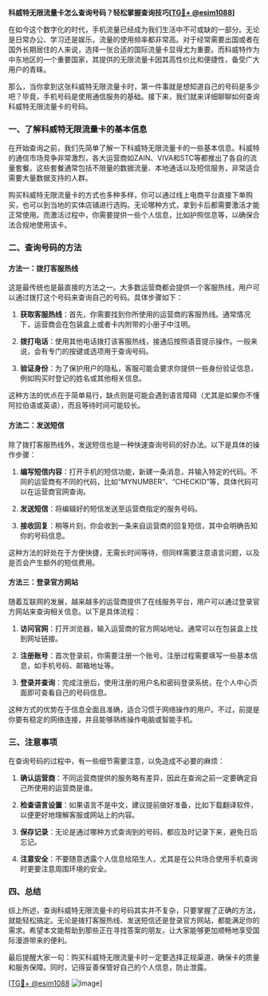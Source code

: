 **科威特无限流量卡怎么查询号码？轻松掌握查询技巧[[TG💪+ @esim1088](https://t.me/s/esim1088)]**

在如今这个数字化的时代，手机流量已经成为我们生活中不可或缺的一部分。无论是日常办公、学习还是娱乐，流量的使用频率都非常高。对于经常需要出国或者在国外长期居住的人来说，选择一张合适的国际流量卡显得尤为重要。而科威特作为中东地区的一个重要国家，其提供的无限流量卡因其高性价比和便捷性，备受广大用户的青睐。

那么，当你拿到这张科威特无限流量卡时，第一件事就是想知道自己的号码是多少吧？毕竟，手机号码是使用通信服务的基础。接下来，我们就来详细聊聊如何查询科威特无限流量卡的号码。

### 一、了解科威特无限流量卡的基本信息

在开始查询之前，我们先简单了解一下科威特无限流量卡的一些基本信息。科威特的通信市场竞争非常激烈，各大运营商如ZAIN、VIVA和STC等都推出了各自的流量套餐。这些套餐通常包括不限量的数据流量、本地通话以及短信服务，非常适合需要大量数据支持的人群。

购买科威特无限流量卡的方式也多种多样，你可以通过线上电商平台直接下单购买，也可以到当地的实体店铺进行选购。无论哪种方式，拿到卡后都需要激活才能正常使用。而激活过程中，你需要提供一些个人信息，比如护照信息等，以确保合法合规地使用该卡。

### 二、查询号码的方法

#### 方法一：拨打客服热线

这是最传统也是最直接的方法之一。大多数运营商都会提供一个客服热线，用户可以通过拨打这个号码来查询自己的号码。具体步骤如下：

1. **获取客服热线**：首先，你需要找到你所使用的运营商的客服热线。通常情况下，运营商会在包装盒上或者卡内附带的小册子中注明。
   
2. **拨打电话**：使用其他电话拨打该客服热线，接通后按照语音提示操作。一般来说，会有专门的按键或选项用于查询号码。

3. **验证身份**：为了保护用户的隐私，客服可能会要求你提供一些身份验证信息，例如购买时登记的姓名或其他相关信息。

这种方法的优点在于简单易行，缺点则是可能会遇到语言障碍（尤其是如果你不懂阿拉伯语或英语），而且等待时间可能较长。

#### 方法二：发送短信

除了拨打客服热线外，发送短信也是一种快速查询号码的好办法。以下是具体的操作步骤：

1. **编写短信内容**：打开手机的短信功能，新建一条消息，并输入特定的代码。不同的运营商有不同的代码，比如“MYNUMBER”、“CHECKID”等，具体代码可以在运营商官网查询。

2. **发送短信**：将编辑好的短信发送至运营商指定的服务号码。

3. **接收回复**：稍等片刻，你会收到一条来自运营商的回复短信，其中会明确告知你的号码信息。

这种方法的好处在于方便快捷，无需长时间等待，但同样需要注意语言问题，以及是否会产生额外的短信费用。

#### 方法三：登录官方网站

随着互联网的发展，越来越多的运营商提供了在线服务平台，用户可以通过登录官方网站来查询相关信息。以下是具体流程：

1. **访问官网**：打开浏览器，输入运营商的官方网站地址。通常可以在包装盒上找到网址链接。

2. **注册账号**：首次登录前，你需要注册一个账号。注册过程需要填写一些基本信息，如手机号码、邮箱地址等。

3. **登录并查询**：完成注册后，使用注册的用户名和密码登录系统，在个人中心页面即可查看自己的号码信息。

这种方式的优势在于信息全面且准确，适合习惯于网络操作的用户。不过，前提是你要有稳定的网络连接，并且能够熟练操作电脑或智能手机。

### 三、注意事项

在查询号码的过程中，有一些细节需要注意，以免造成不必要的麻烦：

1. **确认运营商**：不同运营商提供的服务略有差异，因此在查询之前一定要确定自己所使用的运营商是谁。

2. **检查语言设置**：如果语言不是中文，建议提前做好准备，比如下载翻译软件，以便更好地理解客服或网站上的内容。

3. **保存记录**：无论是通过哪种方式查询到的号码，都应及时记录下来，避免日后忘记。

4. **注意安全**：不要随意透露个人信息给陌生人，尤其是在公共场合使用手机查询时更要注意周围环境的安全。

### 四、总结

综上所述，查询科威特无限流量卡的号码其实并不复杂，只要掌握了正确的方法，就能轻松搞定。无论是拨打客服热线、发送短信还是登录官方网站，都能满足你的需求。希望本文能帮助到那些正在寻找答案的朋友，让大家能够更加顺畅地享受国际漫游带来的便利。

最后提醒大家一句：购买科威特无限流量卡时一定要选择正规渠道，确保卡的质量和服务保障。同时，记得妥善保管好自己的个人信息，防止泄露。

[[TG💪+ @esim1088](https://t.me/s/esim1088) ![Image](https://i.postimg.cc/4NQfJmqS/Snipaste-2025-05-13-00-14-12.png)]